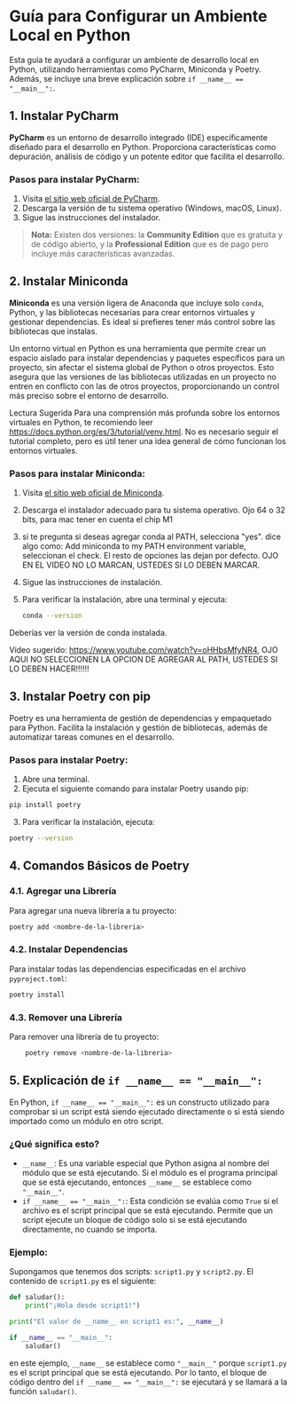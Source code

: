 # Guía para Configurar un Ambiente Local en Python

Esta guía te ayudará a configurar un ambiente de desarrollo local en Python, utilizando herramientas como PyCharm, Miniconda y Poetry. Además, se incluye una breve explicación sobre `if __name__ == "__main__":`.

## 1. Instalar PyCharm

**PyCharm** es un entorno de desarrollo integrado (IDE) específicamente diseñado para el desarrollo en Python. Proporciona características como depuración, análisis de código y un potente editor que facilita el desarrollo.

### Pasos para instalar PyCharm:
1. Visita [el sitio web oficial de PyCharm](https://www.jetbrains.com/pycharm/download/).
2. Descarga la versión de tu sistema operativo (Windows, macOS, Linux).
3. Sigue las instrucciones del instalador.

> **Nota:** Existen dos versiones: la **Community Edition** que es gratuita y de código abierto, y la **Professional Edition** que es de pago pero incluye más características avanzadas.

## 2. Instalar Miniconda

**Miniconda** es una versión ligera de Anaconda que incluye solo `conda`, Python, y las bibliotecas necesarias para crear entornos virtuales y gestionar dependencias. Es ideal si prefieres tener más control sobre las bibliotecas que instalas.

Un entorno virtual en Python es una herramienta que permite crear un espacio aislado para instalar dependencias y paquetes específicos para un proyecto, sin afectar el sistema global de Python o otros proyectos. Esto asegura que las versiones de las bibliotecas utilizadas en un proyecto no entren en conflicto con las de otros proyectos, proporcionando un control más preciso sobre el entorno de desarrollo.

Lectura Sugerida
Para una comprensión más profunda sobre los entornos virtuales en Python, te recomiendo leer https://docs.python.org/es/3/tutorial/venv.html. No es necesario seguir el tutorial completo, pero es útil tener una idea general de cómo funcionan los entornos virtuales.
### Pasos para instalar Miniconda:
1. Visita [el sitio web oficial de Miniconda](https://docs.conda.io/en/latest/miniconda.html).
2. Descarga el instalador adecuado para tu sistema operativo. Ojo 64 o 32 bits, para mac tener en cuenta el chip M1
3. si te pregunta si deseas agregar conda al PATH, selecciona "yes". dice algo como: Add miniconda to my PATH environment variable, seleccionan el check. El resto de opciones las dejan por defecto. OJO EN EL VIDEO NO LO MARCAN, USTEDES SI LO DEBEN MARCAR.
4. Sigue las instrucciones de instalación.
5. Para verificar la instalación, abre una terminal y ejecuta:

   ```bash
   conda --version
    ```

Deberías ver la versión de conda instalada.

Video sugerido: https://www.youtube.com/watch?v=oHHbsMfyNR4, OJO AQUI NO SELECCIONEN LA OPCION DE AGREGAR AL PATH, USTEDES SI LO DEBEN HACER!!!!!!
## 3. Instalar Poetry con pip

Poetry es una herramienta de gestión de dependencias y empaquetado para Python. Facilita la instalación y gestión de bibliotecas, además de automatizar tareas comunes en el desarrollo.

### Pasos para instalar Poetry:
1. Abre una terminal.
2. Ejecuta el siguiente comando para instalar Poetry usando pip:

  ```bash
  pip install poetry 
  ```
  
3. Para verificar la instalación, ejecuta:

  ```bash
poetry --version
  ```


## 4. Comandos Básicos de Poetry

### 4.1. Agregar una Librería

Para agregar una nueva librería a tu proyecto:
 
```bash
poetry add <nombre-de-la-libreria>
  ``` 


### 4.2. Instalar Dependencias

Para instalar todas las dependencias especificadas en el archivo `pyproject.toml`:

```bash
poetry install
  ``` 



### 4.3. Remover una Librería

Para remover una librería de tu proyecto:
    
```bash
    poetry remove <nombre-de-la-libreria>
``` 



## 5. Explicación de `if __name__ == "__main__":`

En Python, `if __name__ == "__main__":` es un constructo utilizado para comprobar si un script está siendo ejecutado directamente o si está siendo importado como un módulo en otro script.

### ¿Qué significa esto?
- `__name__`: Es una variable especial que Python asigna al nombre del módulo que se está ejecutando. Si el módulo es el programa principal que se está ejecutando, entonces `__name__` se establece como `"__main__"`.
- `if __name__ == "__main__":`: Esta condición se evalúa como `True` si el archivo es el script principal que se está ejecutando. Permite que un script ejecute un bloque de código solo si se está ejecutando directamente, no cuando se importa.

### Ejemplo:
Supongamos que tenemos dos scripts: `script1.py` y `script2.py`. El contenido de `script1.py` es el siguiente:

```python
def saludar():
    print("¡Hola desde script1!")

print("El valor de __name__ en script1 es:", __name__)

if __name__ == "__main__":
    saludar()
```
en este ejemplo, `__name__` se establece como `"__main__"` porque `script1.py` es el script principal que se está ejecutando. Por lo tanto, el bloque de código dentro del `if __name__ == "__main__":` se ejecutará y se llamará a la función `saludar()`.